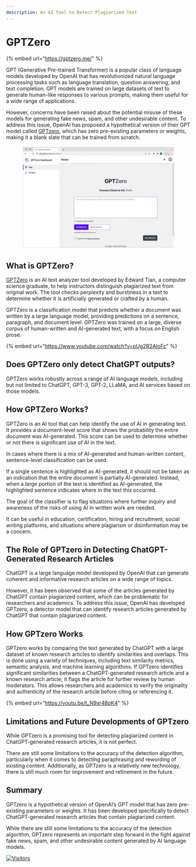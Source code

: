 ```yaml
---
description: An AI Tool to Detect Plagiarized Text
---
```


# GPTZero

{% embed url="https://gptzero.me/" %}

GPT (Generative Pre-trained Transformer) is a popular class of language models developed by OpenAI that has revolutionized natural language processing tasks such as language translation, question answering, and text completion. GPT models are trained on large datasets of text to generate human-like responses to various prompts, making them useful for a wide range of applications.

However, concerns have been raised about the potential misuse of these models for generating fake news, spam, and other undesirable content. To address this issue, OpenAI has proposed a hypothetical version of their GPT model called [GPTzero](https://gptzero.me/), which has zero pre-existing parameters or weights, making it a blank slate that can be trained from scratch.

<figure><img src="../.gitbook/assets/GPTZero.webp" alt="" width="563"></figure>

## What is GPTZero?

[GPTZero](https://gptzero.me/) is an AI text analyzer tool developed by Edward Tian, a computer science graduate, to help instructors distinguish plagiarized text from original work. The tool checks perplexity and burstiness in a text to determine whether it is artificially generated or crafted by a human.


GPTZero is a classification model that predicts whether a document was written by a large language model, providing predictions on a sentence, paragraph, and document level. GPTZero was trained on a large, diverse corpus of human-written and AI-generated text, with a focus on English prose.


{% embed url="https://www.youtube.com/watch?v=pUg2R2AIoFc" %}

## Does GPTZero only detect ChatGPT outputs? <a href="#only-chatgpt-generations" id="only-chatgpt-generations"></a>

GPTZero works robustly across a range of AI language models, including but not limited to ChatGPT, GPT-3, GPT-2, LLaMA, and AI services based on those models.

## How GPTZero Works?

GPTZero is an AI tool that can help identify the use of AI in generating text. It provides a document-level score that shows the probability the entire document was AI-generated. This score can be used to determine whether or not there is significant use of AI in the text.

In cases where there is a mix of AI-generated and human-written content, sentence-level classification can be used.

If a single sentence is highlighted as AI-generated, it should not be taken as an indication that the entire document is partially AI-generated. Instead, when a large portion of the text is identified as AI-generated, the highlighted sentence indicates where in the text this occurred.

The goal of the classifier is to flag situations where further inquiry and awareness of the risks of using AI in written work are needed.

It can be useful in education, certification, hiring and recruitment, social writing platforms, and situations where plagiarism or disinformation may be a concern.

## The Role of GPTzero in Detecting ChatGPT-Generated Research Articles

ChatGPT is a large language model developed by OpenAI that can generate coherent and informative research articles on a wide range of topics.

However, it has been observed that some of the articles generated by ChatGPT contain plagiarized content, which can be problematic for researchers and academics. To address this issue, OpenAI has developed GPTzero, a detector model that can identify research articles generated by ChatGPT that contain plagiarized content.

## How GPTzero Works

GPTzero works by comparing the text generated by ChatGPT with a large dataset of known research articles to identify similarities and overlaps. This is done using a variety of techniques, including text similarity metrics, semantic analysis, and machine learning algorithms. If GPTzero identifies significant similarities between a ChatGPT-generated research article and a known research article, it flags the article for further review by human moderators. This allows researchers and academics to verify the originality and authenticity of the research article before citing or referencing it.

{% embed url="https://youtu.be/t_N9xr48pK4" %}

## Limitations and Future Developments of GPTzero

While GPTzero is a promising tool for detecting plagiarized content in ChatGPT-generated research articles, it is not perfect.

There are still some limitations to the accuracy of the detection algorithm, particularly when it comes to detecting paraphrasing and rewording of existing content. Additionally, as GPTzero is a relatively new technology, there is still much room for improvement and refinement in the future.

## Summary

GPTzero is a hypothetical version of OpenAI’s GPT model that has zero pre-existing parameters or weights. It has been developed specifically to detect ChatGPT-generated research articles that contain plagiarized content.

While there are still some limitations to the accuracy of the detection algorithm, GPTzero represents an important step forward in the fight against fake news, spam, and other undesirable content generated by AI language models.

[![Visitors](https://api.visitorbadge.io/api/visitors?path=https%3A%2F%2Fgithub.com%2Fdrshahizan\&labelColor=%23697689\&countColor=%23555555\&style=plastic)](https://visitorbadge.io/status?path=https%3A%2F%2Fgithub.com%2Fdrshahizan)
